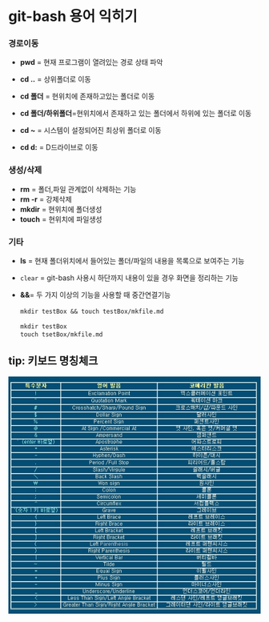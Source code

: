 # git-bash 용어 익히기



### 경로이동

* **pwd** = 현재 프로그램이 열려있는 경로 상태 파악
* **cd ..** = 상위폴더로 이동


* **cd 폴더** = 현위치에 존재하고있는 폴더로 이동
* **cd 폴더/하위폴더**=현위치에서 존재하고 있는 폴더에서 하위에 있는 폴더로 이동
* **cd ~** = 시스템이 설정되어진 최상위 폴더로 이동
* **cd d:** = D드라이브로 이동



### 생성/삭제

* **rm** = 폴더,파일 관계없이 삭제하는 기능 
* **rm -r** = 강제삭제
* **mkdir** = 현위치에 폴더생성
* **touch** = 현위치에 파일생성



### 기타

* **ls** = 현재 폴더위치에서 들어있는 폴더/파일의 내용을 목록으로 보여주는 기능

* `clear` = git-bash 사용시 하단까지 내용이 있을 경우 화면을 정리하는 기능

* **&&**= 두 가지 이상의 기능을 사용할 때 중간연결기능

  `mkdir testBox && touch testBox/mkfile.md`

  ```
  mkdir testBox
  touch tsetBox/mkfile.md
  ```



## tip: 키보드 명칭체크

![](./img/keyboardKey.jpg)